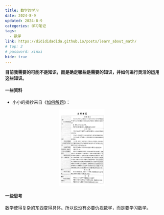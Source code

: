 ```yaml
---
title: 数学的学习
date: 2024-8-9
updated: 2024-8-9
categories: 学习笔记
tags:
  - 数学
link: https://didididadida.github.io/posts/learn_about_math/
# top: 2
# password: xinxi
hide: true
---
```

**目前我需要的可能不是知识，而是确定哪些是需要的知识，并如何进行灵活的运用这些知识。**
#### 一些资料
- 小小的摘抄来自《[如何解题](http://online.anyflip.com/nwbec/mqgl/)》：
 <div align=center><img src="./picture/how_to_solve.jpg" describe= "如何解题" width=150 height=250></div>

#### 一些思考
数学使得复杂的东西变得具体。所以说没有必要仇视数学，而是要学习数学。
